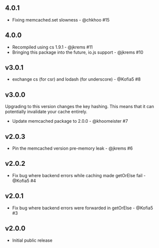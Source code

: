 4.0.1
-----
* Fixing memcached.set slowness - @chkhoo #15

4.0.0
-----
* Recompiled using cs 1.9.1 - @jkrems #11
* Bringing this package into the future, io.js support - @jkrems #10

v3.0.1
------
* exchange cs (for csr) and lodash (for underscore) - @Kofia5 #8

v3.0.0
------
Upgrading to this version changes the key hashing.
This means that it can potentially invalidate your cache entirely.

* Update memcached package to 2.0.0 - @khoomeister #7

v2.0.3
------
* Pin the memcached version pre-memory leak - @jkrems #6

v2.0.2
------
* Fix bug where backend errors while caching made getOrElse fail - @Kofia5 #4

v2.0.1
------
* Fix bug where backend errors were forwarded in getOrElse - @Kofia5 #3

v2.0.0
------
* Initial public release
